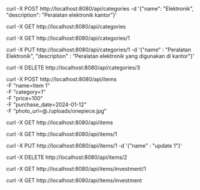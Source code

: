
  <!-- create category sementara -->
  curl -X POST http://localhost:8080/api/categories -d '{"name": "Elektronik", "description": "Peralatan elektronik kantor"}'

  <!-- Get All categories sementara -->
  curl -X GET http://localhost:8080/api/categories

  <!-- Get category by id sementara -->
  curl -X GET http://localhost:8080/api/categories/1

  <!-- Update category by id sementara -->
  curl -X PUT http://localhost:8080/api/categories/1 -d '{"name" : "Peralatan Elektronik", "description" : "Peralatan elektronik yang digunakan di kantor"}'

  <!-- Delete category by id sementara -->
  curl -X DELETE http://localhost:8080/api/categories/3

  <!-- create item sementara request body form value-->
  curl -X POST http://localhost:8080/api/items \
  -F "name=Item 1" \
  -F "category=1" \
  -F "price=100" \
  -F "purchase_date=2024-01-12" \
  -F "photo_url=@./uploads/onepiece.jpg"

  <!-- read all item sementara -->
  curl -X GET http://localhost:8080/api/items

  <!-- read item by id sementara -->
  curl -X GET http://localhost:8080/api/items/1

  <!-- update item by id sementara -->
  curl -X PUT http://localhost:8080/api/items/1 -d '{"name" : "update 1"}'

  <!-- delete item by id sementara -->
  curl -X DELETE http://localhost:8080/api/items/2

  <!-- read investment by id -->
  curl -X GET http://localhost:8080/api/items/investment/1

  <!-- read all investment -->
  curl -X GET http://localhost:8080/api/items/investment